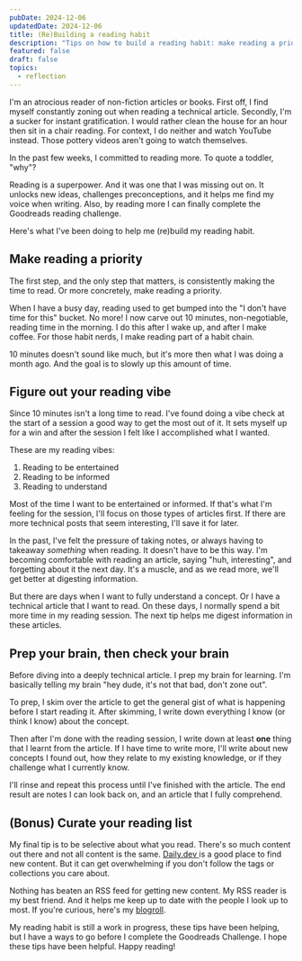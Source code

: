 ```yaml
---
pubDate: 2024-12-06
updatedDate: 2024-12-06
title: (Re)Building a reading habit
description: "Tips on how to build a reading habit: make reading a priority, figure out your reading vibe, prep your brain then check your brain, and finally curate your reading list."
featured: false
draft: false
topics:
  - reflection
---
```

I'm an atrocious reader of non-fiction articles or books. First off, I find myself constantly zoning out when reading a technical article. Secondly, I'm a sucker for instant gratification. I would rather clean the house for an hour then sit in a chair reading. For context, I do neither and watch YouTube instead. Those pottery videos aren't going to watch themselves.

In the past few weeks, I committed to reading more. To quote a toddler, "why"?

Reading is a superpower. And it was one that I was missing out on. It unlocks new ideas, challenges preconceptions, and it helps me find my voice when writing. Also, by reading more I can finally complete the Goodreads reading challenge.

Here's what I've been doing to help me (re)build my reading habit.

## Make reading a priority
The first step, and the only step that matters, is consistently making the time to read. Or more concretely, make reading a priority.

When I have a busy day, reading used to get bumped into the "I don't have time for this" bucket. No more! I now carve out 10 minutes, non-negotiable, reading time in the morning. I do this after I wake up, and after I make coffee. For those habit nerds, I make reading part of a habit chain.

10 minutes doesn't sound like much, but it's more then what I was doing a month ago. And the goal is to slowly up this amount of time.

## Figure out your reading vibe
Since 10 minutes isn't a long time to read. I've found doing a vibe check at the start of a session a good way to get the most out of it. It sets myself up for a win and after the session I felt like I accomplished what I wanted.

These are my reading vibes:

1. Reading to be entertained
2. Reading to be informed
3. Reading to understand

Most of the time I want to be entertained or informed. If that's what I'm feeling for the session, I'll focus on those types of articles first. If there are more technical posts that seem interesting, I'll save it for later.

In the past, I've felt the pressure of taking notes, or always having to takeaway *something* when reading. It doesn't have to be this way. I'm becoming comfortable with reading an article, saying "huh, interesting", and forgetting about it the next day. It's a muscle, and as we read more, we'll get better at digesting information.

But there are days when I want to fully understand a concept. Or I have a technical article that I want to read. On these days, I normally spend a bit more time in my reading session. The next tip helps me digest information in these articles.
## Prep your brain, then check your brain
Before diving into a deeply technical article. I prep my brain for learning. I'm basically telling my brain "hey dude, it's not that bad, don't zone out".

To prep, I skim over the article to get the general gist of what is happening before I start reading it. After skimming, I write down everything I know (or think I know) about the concept.

Then after I'm done with the reading session, I write down at least **one** thing that I learnt from the article. If I have time to write more, I'll write about new concepts I found out, how they relate to my existing knowledge, or if they challenge what I currently know.

I'll rinse and repeat this process until I've finished with the article. The end result are notes I can look back on, and an article that I fully comprehend.
## (Bonus) Curate your reading list
My final tip is to be selective about what you read. There's so much content out there and not all content is the same. [Daily.dev ](https://dly.to/y69khDARDEa) is a good place to find new content. But it can get overwhelming if you don't follow the tags or collections you care about.

Nothing has beaten an RSS feed for getting new content. My RSS reader is my best friend. And it helps me keep up to date with the people I look up to most. If you're curious, here's my [blogroll](https://raindrop.io/jonathanyeong/blogroll-50287458).

My reading habit is still a work in progress, these tips have been helping, but I have a ways to go before I complete the Goodreads Challenge. I hope these tips have been helpful. Happy reading!